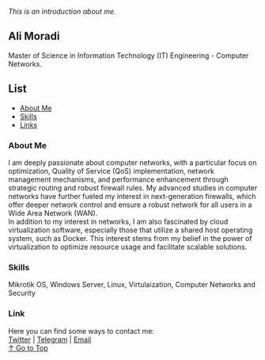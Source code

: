 <a id="top"></a>
_This is an introduction about me._

<h2>Ali Moradi</h2>
Master of Science in Information Technology (IT) Engineering - Computer Networks.

<h2>List</h2>
<ul>
    <li><a href="#abo">About Me</a></li>
    <li><a href="#ski">Skills</a></li>
    <li><a href="#lin">Links</a></li>
</ul>

<h3><a id="abo">About Me</a></h3>
    I am deeply passionate about computer networks, with a particular focus on optimization, Quality of Service (QoS) implementation, network management mechanisms, and performance enhancement through strategic routing and robust firewall rules. My advanced studies in computer networks have further fueled my interest in next-generation firewalls, which offer deeper network control and ensure a robust network for all users in a Wide Area Network (WAN).
    <br />
    In addition to my interest in networks, I am also fascinated by cloud virtualization software, especially those that utilize a shared host operating system, such as Docker. This interest stems from my belief in the power of virtualization to optimize resource usage and facilitate scalable solutions.


<h3><a id="ski">Skills</a></h3>
    Mikrotik OS, Windows Server, Linux, Virtulaization, Computer Networks and Security



<h3><a id="lin">Link</a></h3>
    Here you can find some ways to contact me:<br />
    <a href="https://x.com/moradicse">Twitter</a> | 
    <a href="https://t.me/moradicse">Telegram</a> | 
    <a href="mailto:moradi.cse@gmail.com">Email</a>

<br>
<a href="#top">↑ Go to Top</a>
